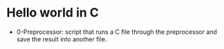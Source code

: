 # Hello world in C
* 0-Preprocessor: script that runs a C file through the preprocessor and save the result into another file.
